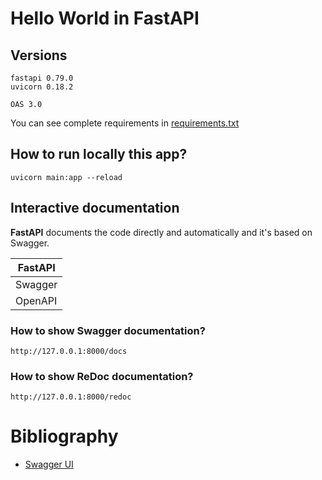 # Hello World in FastAPI

## Versions

```
fastapi 0.79.0
uvicorn 0.18.2

OAS 3.0
```

You can see complete requirements in [requirements.txt](requirements.txt)

## How to run locally this app?

```
uvicorn main:app --reload
```

## Interactive documentation

**FastAPI** documents the code directly and automatically and it's based on Swagger.

<center>

| FastAPI |
| --- |
| Swagger |
| OpenAPI |

</center>

### How to show Swagger documentation?

```
http://127.0.0.1:8000/docs
```

### How to show ReDoc documentation?

```
http://127.0.0.1:8000/redoc
```

# Bibliography

- [Swagger UI](https://swagger.io/tools/swagger-ui/)
